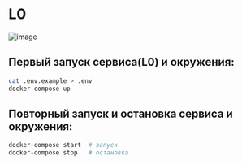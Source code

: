 # L0
![image](https://github.com/onorridg/L0/assets/83474704/a7e836bd-5836-4748-9b66-5b35897c6db5)


## Первый запуск сервиса(L0) и окружения:
```bash
cat .env.example > .env
docker-compose up
```
## Повторный запуск и остановка сервиса и окружения:
```bash
docker-compose start  # запуск
docker-compose stop   # остановка
```
